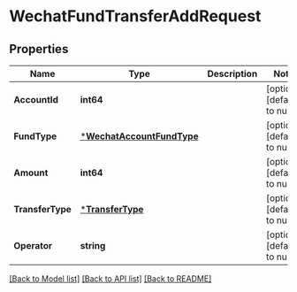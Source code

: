 # WechatFundTransferAddRequest

## Properties
Name | Type | Description | Notes
------------ | ------------- | ------------- | -------------
**AccountId** | **int64** |  | [optional] [default to null]
**FundType** | [***WechatAccountFundType**](WechatAccountFundType.md) |  | [optional] [default to null]
**Amount** | **int64** |  | [optional] [default to null]
**TransferType** | [***TransferType**](TransferType.md) |  | [optional] [default to null]
**Operator** | **string** |  | [optional] [default to null]

[[Back to Model list]](../README.md#documentation-for-models) [[Back to API list]](../README.md#documentation-for-api-endpoints) [[Back to README]](../README.md)


